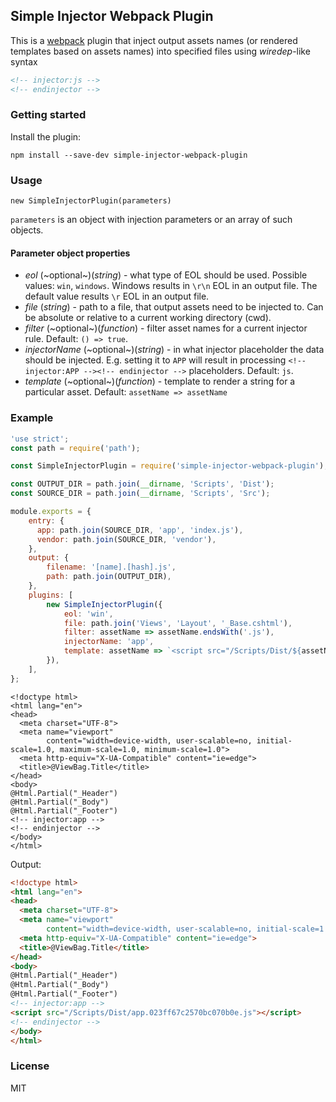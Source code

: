 ## Simple Injector Webpack Plugin

This is a [webpack](http://webpack.github.io/) plugin that inject output assets names (or rendered templates based on assets names) into specified files using *wiredep*-like syntax

```html
<!-- injector:js -->
<!-- endinjector -->
```

### Getting started

Install the plugin:

```
npm install --save-dev simple-injector-webpack-plugin
```

### Usage

`new SimpleInjectorPlugin(parameters)`

`parameters` is an object with injection parameters or an array of such objects.

#### Parameter object properties

- *eol* (~optional~)(*string*) - what type of EOL should be used. Possible values: `win`, `windows`. Windows results in `\r\n` EOL in an output file. The default value results `\r` EOL in an output file.
- *file* (*string*) - path to a file, that output assets need to be injected to. Can be absolute or relative to a current working directory (cwd).
- *filter* (~optional~)(*function*) - filter asset names for a current injector rule. Default: `() => true`.
- *injectorName* (~optional~)(*string*) - in what injector placeholder the data should be injected. E.g. setting it to `APP` will result in processing `<!-- injector:APP --><!-- endinjector -->` placeholders. Default: `js`.
- *template* (~optional~)(*function*) - template to render a string for a particular asset. Default: `assetName => assetName`


### Example

```javascript
'use strict';
const path = require('path');

const SimpleInjectorPlugin = require('simple-injector-webpack-plugin');

const OUTPUT_DIR = path.join(__dirname, 'Scripts', 'Dist');
const SOURCE_DIR = path.join(__dirname, 'Scripts', 'Src');

module.exports = {
    entry: {
      app: path.join(SOURCE_DIR, 'app', 'index.js'),
      vendor: path.join(SOURCE_DIR, 'vendor'),
    },
    output: {
        filename: '[name].[hash].js',
        path: path.join(OUTPUT_DIR),
    },
    plugins: [
        new SimpleInjectorPlugin({
            eol: 'win',
            file: path.join('Views', 'Layout', '_Base.cshtml'),
            filter: assetName => assetName.endsWith('.js'),
            injectorName: 'app',
            template: assetName => `<script src="/Scripts/Dist/${assetName}"></script>`
        }),
    ],
};
```

```razor
<!doctype html>
<html lang="en">
<head>
  <meta charset="UTF-8">
  <meta name="viewport"
        content="width=device-width, user-scalable=no, initial-scale=1.0, maximum-scale=1.0, minimum-scale=1.0">
  <meta http-equiv="X-UA-Compatible" content="ie=edge">
  <title>@ViewBag.Title</title>
</head>
<body>
@Html.Partial("_Header")
@Html.Partial("_Body")
@Html.Partial("_Footer")
<!-- injector:app -->
<!-- endinjector -->
</body>
</html>
```

Output:

```html
<!doctype html>
<html lang="en">
<head>
  <meta charset="UTF-8">
  <meta name="viewport"
        content="width=device-width, user-scalable=no, initial-scale=1.0, maximum-scale=1.0, minimum-scale=1.0">
  <meta http-equiv="X-UA-Compatible" content="ie=edge">
  <title>@ViewBag.Title</title>
</head>
<body>
@Html.Partial("_Header")
@Html.Partial("_Body")
@Html.Partial("_Footer")
<!-- injector:app -->
<script src="/Scripts/Dist/app.023ff67c2570bc070b0e.js"></script>
<!-- endinjector -->
</body>
</html>
```

### License

MIT
